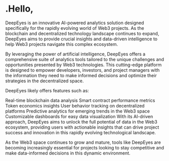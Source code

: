 # .Hello,

DeepEyes is an innovative AI-powered analytics solution designed specifically for the rapidly evolving world of Web3 projects. As the blockchain and decentralized technology landscape continues to expand, DeepEyes aims to provide crucial insights and data-driven intelligence to help Web3 projects navigate this complex ecosystem.

By leveraging the power of artificial intelligence, DeepEyes offers a comprehensive suite of analytics tools tailored to the unique challenges and opportunities presented by Web3 technologies. This cutting-edge platform is designed to empower developers, investors, and project managers with the information they need to make informed decisions and optimize their strategies in the decentralized space.

DeepEyes likely offers features such as:

Real-time blockchain data analysis
Smart contract performance metrics
Token economics insights
User behavior tracking on decentralized platforms
Predictive analytics for emerging trends in the Web3 space
Customizable dashboards for easy data visualization
With its AI-driven approach, DeepEyes aims to unlock the full potential of data in the Web3 ecosystem, providing users with actionable insights that can drive project success and innovation in this rapidly evolving technological landscape.

As the Web3 space continues to grow and mature, tools like DeepEyes are becoming increasingly essential for projects looking to stay competitive and make data-informed decisions in this dynamic environment.
